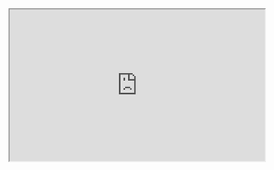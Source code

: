 <iframe
  src="https://jbonifay.github.io/EPIJudge/"
  style="width:100%; height:300px;"
></iframe>
